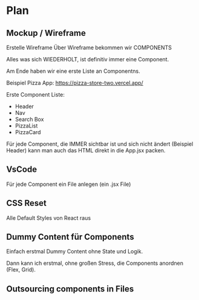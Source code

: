 # Plan

## Mockup / Wireframe

Erstelle Wireframe
Über Wireframe bekommen wir COMPONENTS

Alles was sich WIEDERHOLT, ist definitiv immer eine Component.

Am Ende haben wir eine erste Liste an Componentns.

Beispiel Pizza App:
https://pizza-store-two.vercel.app/

Erste Component Liste:
- Header
- Nav
- Search Box
- PizzaList
- PizzaCard

Für jede Component, die IMMER sichtbar ist und sich nicht ändert (Beispiel Header) kann man auch das HTML direkt in die App.jsx packen.

## VsCode

Für jede Component ein File anlegen (ein .jsx File)

## CSS Reset

Alle Default Styles von React raus

## Dummy Content für Components

Einfach erstmal Dummy Content ohne State und Logik.

Dann kann ich erstmal, ohne großen Stress, die Components anordnen (Flex, Grid).

## Outsourcing components in Files


